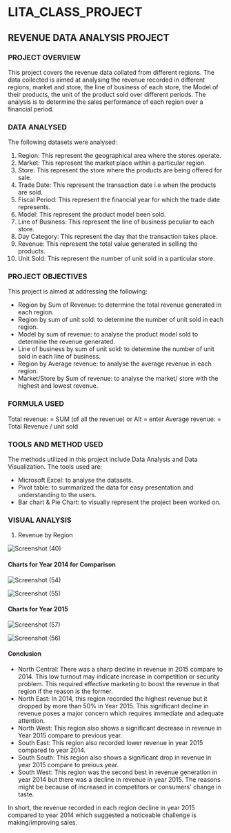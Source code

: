 # LITA_CLASS_PROJECT

## REVENUE DATA ANALYSIS PROJECT

### PROJECT OVERVIEW
This project covers the revenue data collated from different regions. The data collected is aimed at analysing the revenue recorded in different regions, market and store, the line of business of each store, the Model of their products, the unit of the product sold over different periods. The analysis is to determine the sales performance of each region over a financial period.

### DATA ANALYSED
The following datasets were analysed:
1. Region: This represent the geographical area where the stores operate.
2. Market: This represent the market place within a particular region.
3. Store: This represent the store where the products are being offered for sale.
4. Trade Date: This represent the transaction date i.e when the products are sold.
5. Fiscal Period: This represent the financial year for which the trade date represents.
6. Model: This represent the product model been sold.
7. Line of Business: This represent the line of business peculiar to each store.
8. Day Category: This represent the day that the transaction takes place.
9. Revenue: This represent the total value generated in selling the products.
10. Unit Sold: This represent the number of unit sold in a particular store.

### PROJECT OBJECTIVES
This project is aimed at addressing the following:
- Region by Sum of Revenue: to determine the total revenue generated in each region.
- Region by sum of unit sold: to determine the number of unit sold in each region.
- Model by sum of revenue: to analyse the product model sold to determine the revenue generated.
- Line of business by sum of unit sold: to determine the number of unit sold in each line of business.
- Region by Average revenue: to analyse the average revenue in each region.
- Market/Store by Sum of revenue: to analyse the market/ store with the highest and lowest revenue.

### FORMULA USED
Total revenue: = SUM (of all the revenue) or Alt = enter
Average revenue: = Total Revenue / unit sold

### TOOLS AND METHOD USED
The methods utilized in this project include Data Analysis and Data Visualization.
The tools used are:
- Microsoft Excel: to analyse the datasets.
- Pivot table: to summarized the data for easy presentation and understanding to the users.
- Bar chart & Pie Chart: to visually represent the project been worked on.

### VISUAL ANALYSIS
1. Revenue by Region

![Screenshot (40)](https://github.com/user-attachments/assets/1e6809e3-c5fe-4d6a-a02e-070cc79eefd0)


#### Charts for Year 2014 for Comparison

![Screenshot (54)](https://github.com/user-attachments/assets/5c4e017b-314b-43d2-a4c5-10b7117fad6c)

![Screenshot (55)](https://github.com/user-attachments/assets/982d6f2a-656a-4489-aabf-c2291dd51153)

#### Charts for Year 2015

![Screenshot (57)](https://github.com/user-attachments/assets/8bf562e5-ac24-416d-9f8c-f6362920312f)

![Screenshot (56)](https://github.com/user-attachments/assets/267652dd-cfbc-45e3-8e5a-ce93b32c01f8)

#### Conclusion

- North Central: There was a sharp decline in revenue in 2015 compare to 2014. This low turnout may indicate increase in competition or security problem. This required effective marketing to boost the revenue in that region if the reason is the former.
- North East: In 2014, this region recorded the highest revenue but it dropped by more than 50% in Year 2015. This significant decline in revenue poses a major concern which requires immediate and adequate attention.
- North West: This region also shows a significant decrease in revenue in Year 2015 compare to previous year.
- South East: This region also recorded lower revenue in year 2015 compared to year 2014.
- South South: This region also shows a significant drop in revenue in year 2015 compare to preious year.
- South West: This region was the second best in revenue generation in year 2014 but there was a decline in revenue in year 2015. The reasons might be because of increased in competitors or consumers' change in taste.
  
In short, the revenue recorded in each region decline in year 2015 compared to year 2014 which suggested a noticeable challenge is making/improving sales.







